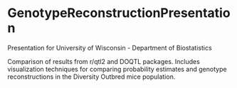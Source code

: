 # GenotypeReconstructionPresentation

Presentation for University of Wisconsin - Department of Biostatistics

Comparison of results from r/qtl2 and DOQTL packages. Includes visualization techniques for comparing probability estimates and genotype reconstructions in the Diversity Outbred mice population.
